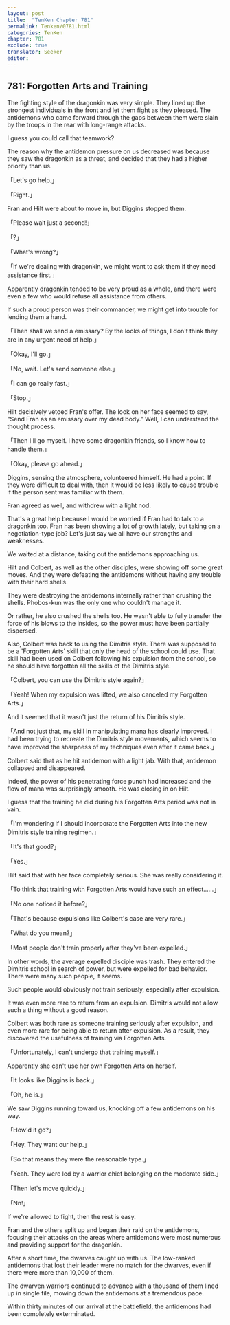 ```yaml
---
layout: post
title:  "TenKen Chapter 781"
permalink: Tenken/0781.html
categories: TenKen
chapter: 781
exclude: true
translator: Seeker
editor: 
---
```

<h2 id="ch781">781: Forgotten Arts and Training</h2>

The fighting style of the dragonkin was very simple. They lined up the strongest individuals in the front and let them fight as they pleased. The antidemons who came forward through the gaps between them were slain by the troops in the rear with long-range attacks.

I guess you could call that teamwork?

The reason why the antidemon pressure on us decreased was because they saw the dragonkin as a threat, and decided that they had a higher priority than us.

「Let's go help.」

「Right.」

Fran and Hilt were about to move in, but Diggins stopped them.

「Please wait just a second!」

「?」

「What's wrong?」

「If we're dealing with dragonkin, we might want to ask them if they need assistance first.」

Apparently dragonkin tended to be very proud as a whole, and there were even a few who would refuse all assistance from others.

If such a proud person was their commander, we might get into trouble for lending them a hand.

「Then shall we send a emissary? By the looks of things, I don't think they are in any urgent need of help.」

「Okay, I'll go.」

「No, wait. Let's send someone else.」

「I can go really fast.」

「Stop.」

Hilt decisively vetoed Fran's offer. The look on her face seemed to say, "Send Fran as an emissary over my dead body." Well, I can understand the thought process.

「Then I'll go myself. I have some dragonkin friends, so I know how to handle them.」

「Okay, please go ahead.」

Diggins, sensing the atmosphere, volunteered himself. He had a point. If they were difficult to deal with, then it would be less likely to cause trouble if the person sent was familiar with them.

Fran agreed as well, and withdrew with a light nod.

That's a great help because I would be worried if Fran had to talk to a dragonkin too. Fran has been showing a lot of growth lately, but taking on a negotiation-type job? Let's just say we all have our strengths and weaknesses.

We waited at a distance, taking out the antidemons approaching us.

Hilt and Colbert, as well as the other disciples, were showing off some great moves. And they were defeating the antidemons without having any trouble with their hard shells.

They were destroying the antidemons internally rather than crushing the shells. Phobos-kun was the only one who couldn't manage it.

Or rather, he also crushed the shells too. He wasn't able to fully transfer the force of his blows to the insides, so the power must have been partially dispersed.

Also, Colbert was back to using the Dimitris style. There was supposed to be a 'Forgotten Arts' skill that only the head of the school could use. That skill had been used on Colbert following his expulsion from the school, so he should have forgotten all the skills of the Dimitris style.

「Colbert, you can use the Dimitris style again?」

「Yeah! When my expulsion was lifted, we also canceled my Forgotten Arts.」

And it seemed that it wasn't just the return of his Dimitris style.

「And not just that, my skill in manipulating mana has clearly improved. I had been trying to recreate the Dimitris style movements, which seems to have improved the sharpness of my techniques even after it came back.」

Colbert said that as he hit antidemon with a light jab. With that, antidemon collapsed and disappeared.

Indeed, the power of his penetrating force punch had increased and the flow of mana was surprisingly smooth. He was closing in on Hilt.

I guess that the training he did during his Forgotten Arts period was not in vain.

「I'm wondering if I should incorporate the Forgotten Arts into the new Dimitris style training regimen.」

「It's that good?」

「Yes.」

Hilt said that with her face completely serious. She was really considering it.

「To think that training with Forgotten Arts would have such an effect……」

「No one noticed it before?」

「That's because expulsions like Colbert's case are very rare.」

「What do you mean?」

「Most people don't train properly after they've been expelled.」

In other words, the average expelled disciple was trash. They entered the Dimitris school in search of power, but were expelled for bad behavior. There were many such people, it seems.

Such people would obviously not train seriously, especially after expulsion.

It was even more rare to return from an expulsion. Dimitris would not allow such a thing without a good reason.

Colbert was both rare as someone training seriously after expulsion, and even more rare for being able to return after expulsion. As a result, they discovered the usefulness of training via Forgotten Arts.

「Unfortunately, I can't undergo that training myself.」

Apparently she can't use her own Forgotten Arts on herself.

「It looks like Diggins is back.」

「Oh, he is.」

We saw Diggins running toward us, knocking off a few antidemons on his way.

「How'd it go?」

「Hey. They want our help.」

「So that means they were the reasonable type.」

「Yeah. They were led by a warrior chief belonging on the moderate side.」

「Then let's move quickly.」

「Nn!」

If we're allowed to fight, then the rest is easy.

Fran and the others split up and began their raid on the antidemons, focusing their attacks on the areas where antidemons were most numerous and providing support for the dragonkin.

After a short time, the dwarves caught up with us. The low-ranked antidemons that lost their leader were no match for the dwarves, even if there were more than 10,000 of them.

The dwarven warriors continued to advance with a thousand of them lined up in single file, mowing down the antidemons at a tremendous pace.

Within thirty minutes of our arrival at the battlefield, the antidemons had been completely exterminated.



